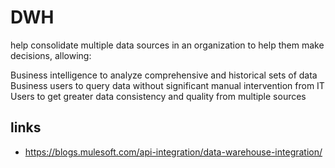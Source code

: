 # DWH
 
help consolidate multiple data sources in an organization to help them make decisions, allowing:

Business intelligence to analyze comprehensive and historical sets of data
Business users to query data without significant manual intervention from IT
Users to get greater data consistency and quality from multiple sources

## links
- https://blogs.mulesoft.com/api-integration/data-warehouse-integration/
